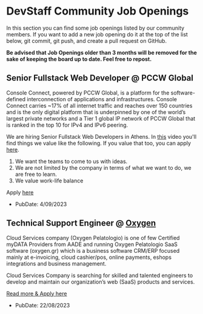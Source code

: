# DevStaff Community Job Openings

In this section you can find some job openings listed by our community members.
If you want to add a new job opening do it at the top of the list below, git
commit, git push, and create a pull request on GitHub.

__Be advised that Job Openings older than 3 months will be removed for the sake
of keeping the board up to date. Feel free to repost.__

##  Senior Fullstack Web Developer @ PCCW Global

Console Connect, powered by PCCW Global, is a platform for the software-defined interconnection of applications and infrastructures. Console Connect carries ~17% of all internet traffic and reaches over 150 countries and is the only digital platform that is underpinned by one of the world’s largest private networks and a Tier 1 global IP network of PCCW Global that is ranked in the top 10 for IPv4 and IPv6 peering.

We are hiring Senior Fullstack Web Developers in Athens. In [this](https://www.consoleconnect.com/why-console-connect/about-console-connect/) video you'll find things we value like the following. If you value that too, you can apply [here](https://www.linkedin.com/jobs/view/3685489649). 

1. We want the teams to come to us with ideas.
2. We are not limited by the company in terms of what we want to do, we are free to learn.
3. We value work-life balance

Apply [here](https://www.linkedin.com/jobs/view/3685489649/)

* PubDate: 4/09/2023

## Technical Support Engineer @ [Oxygen](https://www.pelatologio.gr)

Cloud Services company (Oxygen Pelatologio) is one of few Certified myDATA Providers from AADE and running Oxygen Pelatologio SaaS software (oxygen.gr) which is a business software CRM/ERP focused mainly at e-invoicing, cloud cashier/pos, online payments, eshops integrations and business management.

Cloud Services Company is searching for skilled and talented engineers to develop and maintain our organization’s web (SaaS) products and services.

[Read more & Apply here](https://www.pelatologio.gr/doc.php?category=job_ads&did=258&sub1=4&sub2=56&lang=1)

* PubDate: 22/08/2023
